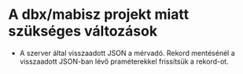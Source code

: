 # A dbx/mabisz projekt miatt szükséges változások

* A szerver által visszaadott JSON a mérvadó. Rekord mentésénél a visszaadott JSON-ban lévő praméterekkel frissítsük a rekord-ot.
